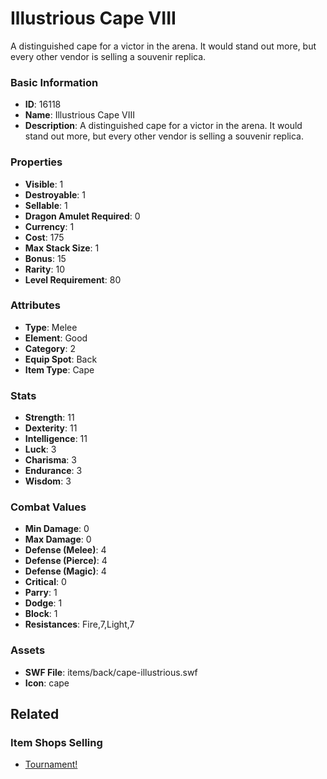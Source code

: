 # Illustrious Cape VIII

A distinguished cape for a victor in the arena. It would stand out more, but every other vendor is selling a souvenir replica.

### Basic Information

- **ID**: 16118
- **Name**: Illustrious Cape VIII
- **Description**: A distinguished cape for a victor in the arena. It would stand out more, but every other vendor is selling a souvenir replica.

### Properties

- **Visible**: 1
- **Destroyable**: 1
- **Sellable**: 1
- **Dragon Amulet Required**: 0
- **Currency**: 1
- **Cost**: 175
- **Max Stack Size**: 1
- **Bonus**: 15
- **Rarity**: 10
- **Level Requirement**: 80

### Attributes

- **Type**: Melee
- **Element**: Good
- **Category**: 2
- **Equip Spot**: Back
- **Item Type**: Cape

### Stats

- **Strength**: 11
- **Dexterity**: 11
- **Intelligence**: 11
- **Luck**: 3
- **Charisma**: 3
- **Endurance**: 3
- **Wisdom**: 3

### Combat Values

- **Min Damage**: 0
- **Max Damage**: 0
- **Defense (Melee)**: 4
- **Defense (Pierce)**: 4
- **Defense (Magic)**: 4
- **Critical**: 0
- **Parry**: 1
- **Dodge**: 1
- **Block**: 1
- **Resistances**: Fire,7,Light,7

### Assets

- **SWF File**: items/back/cape-illustrious.swf
- **Icon**: cape

## Related

### Item Shops Selling

- [Tournament!](../item-shops/508-tournament.md)

